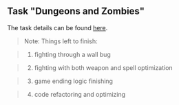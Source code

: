 ## Task "Dungeons and Zombies"

The task details can be found [here](https://github.com/HackBulgaria/Programming101-Java-2016/tree/master/week08/DungeonsAndZombies).

> Note: Things left to finish:

> 1. fighting through a wall bug

> 2. fighting with both weapon and spell optimization

> 3. game ending logic finishing

> 4. code refactoring and optimizing
